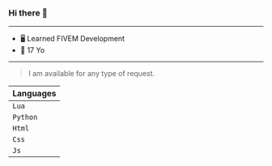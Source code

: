 ### Hi there 👋
---

- 🖥 Learned FIVEM Development  
- 🎈 17 Yo

---

> I am available for any type of request.

| Languages |
|-----------|
| `Lua` |
| `Python`|
| `Html`      |
| `Css`       |
| `Js`        |


<!--
**Yoltix02/Yoltix02** is a ✨ _special_ ✨ repository because its `README.md` (this file) appears on your GitHub profile.

Here are some ideas to get you started:

- 🔭 I’m currently working on ...
- 🌱 I’m currently learning ...
- 👯 I’m looking to collaborate on ...
- 🤔 I’m looking for help with ...
- 💬 Ask me about ...
- 📫 How to reach me: ...
- 😄 Pronouns: ...
- ⚡ Fun fact: ...
-->
